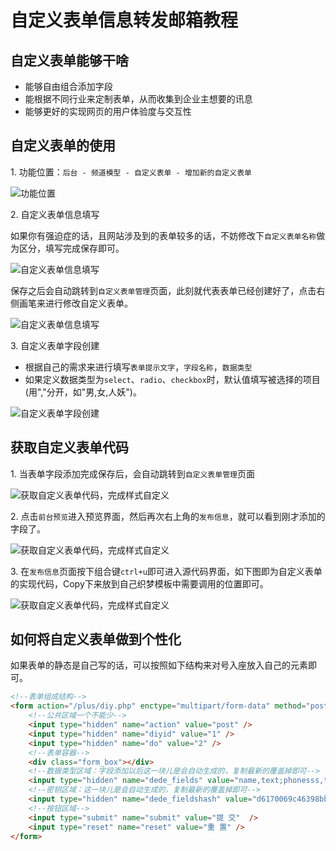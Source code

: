 # 自定义表单信息转发邮箱教程

## 自定义表单能够干啥

- 能够自由组合添加字段
- 能根据不同行业来定制表单，从而收集到企业主想要的讯息
- 能够更好的实现网页的用户体验度与交互性

## 自定义表单的使用

1\. 功能位置：`后台 - 频道模型 - 自定义表单 - 增加新的自定义表单`

![功能位置][1]

2\. 自定义表单信息填写

如果你有强迫症的话，且网站涉及到的表单较多的话，不妨修改下`自定义表单名称`做为区分，填写完成保存即可。

![自定义表单信息填写][2]

保存之后会自动跳转到`自定义表单管理`页面，此刻就代表表单已经创建好了，点击右侧画笔来进行修改自定义表单。

![自定义表单信息填写][3]

3\. 自定义表单字段创建

- 根据自己的需求来进行填写`表单提示文字`，`字段名称`，`数据类型`
- 如果定义数据类型为`select`、`radio`、`checkbox`时，默认值填写被选择的项目(用","分开，如"男,女,人妖")。

![自定义表单字段创建][4]

## 获取自定义表单代码

1\. 当表单字段添加完成保存后，会自动跳转到`自定义表单管理`页面

![获取自定义表单代码，完成样式自定义][5]

2\. 点击`前台预览`进入预览界面，然后再次右上角的`发布信息`，就可以看到刚才添加的字段了。

![获取自定义表单代码，完成样式自定义][6]

3\. 在`发布信息`页面按下组合键`ctrl+u`即可进入源代码界面，如下图即为自定义表单的实现代码，Copy下来放到自己织梦模板中需要调用的位置即可。

![获取自定义表单代码，完成样式自定义][7]

## 如何将自定义表单做到个性化

如果表单的静态是自己写的话，可以按照如下结构来对号入座放入自己的元素即可。

``` html
<!--表单组成结构-->
<form action="/plus/diy.php" enctype="multipart/form-data" method="post">
    <!--公共区域一个不能少-->
    <input type="hidden" name="action" value="post" />
    <input type="hidden" name="diyid" value="1" />
    <input type="hidden" name="do" value="2" />
    <!--表单容器-->
    <div class="form_box"></div>
    <!--数据类型区域：字段添加以后这一块儿是会自动生成的，复制最新的覆盖掉即可-->
    <input type="hidden" name="dede_fields" value="name,text;phonesss,text;sexs,radio" />
    <!--密钥区域：这一块儿是会自动生成的，复制最新的覆盖掉即可-->
    <input type="hidden" name="dede_fieldshash" value="d6170069c46398bbf42ab44e76e3e1db" />
    <!--按钮区域-->
    <input type="submit" name="submit" value="提 交"  />
    <input type="reset" name="reset" value="重 置" />
</form>
```

[1]: http://www.molerose.com/usr/uploads/2018/06/1182743112.png
[2]: http://www.molerose.com/usr/uploads/2018/06/2110170904.png
[3]: http://www.molerose.com/usr/uploads/2018/06/3037391629.png
[4]: http://www.molerose.com/usr/uploads/2018/06/4054543445.png
[5]: http://www.molerose.com/usr/uploads/2018/06/848837184.png
[6]: http://www.molerose.com/usr/uploads/2018/06/3634480855.png
[7]: http://www.molerose.com/usr/uploads/2018/06/27599412.png